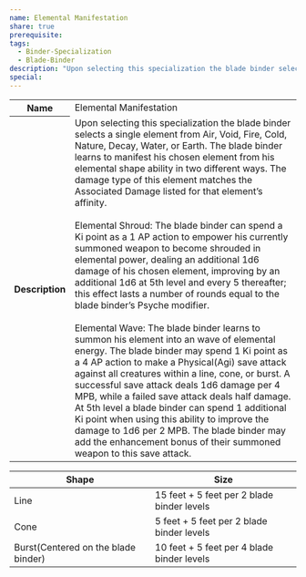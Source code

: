 ```yaml
---
name: Elemental Manifestation
share: true
prerequisite: 
tags:
  - Binder-Specialization
  - Blade-Binder
description: "Upon selecting this specialization the blade binder selects a single element from Air, Void, Fire, Cold, Nature, Decay, Water, or Earth.  The blade binder learns to manifest his chosen element from his elemental shape ability in two different ways. The damage type of this element matches the Associated Damage listed for that element’s affinity.<br><br>Elemental Shroud: The blade binder can spend a Ki point as a 1 AP action to empower his currently summoned weapon to become shrouded in elemental power, dealing an additional 1d6 damage of his chosen element, improving by an additional 1d6 at 5th level and every 5 thereafter; this effect lasts a number of rounds equal to the blade binder’s Psyche modifier.<br><br>Elemental Wave: The blade binder learns to summon his element into an wave of elemental energy. The blade binder may spend 1 Ki point as a 4 AP action to make a Physical(Agi) save attack against all creatures within a line, cone, or burst. A successful save attack deals 1d6 damage per 4 MPB, while a failed save attack deals half damage. At 5th level a blade binder can spend 1 additional Ki point when using this ability to improve the damage to 1d6 per 2 MPB. The blade binder may add the enhancement bonus of their summoned weapon to this save attack."
special: 
---
```

<p><span dir="ltr" style="overflow-x: auto;"><table><tbody><tr><th dir="ltr">Name</th><td dir="ltr">Elemental Manifestation</td></tr><tr><th dir="ltr">Description</th><td dir="ltr">Upon selecting this specialization the blade binder selects a single element from Air, Void, Fire, Cold, Nature, Decay, Water, or Earth.  The blade binder learns to manifest his chosen element from his elemental shape ability in two different ways. The damage type of this element matches the Associated Damage listed for that element’s affinity.<br><br>Elemental Shroud: The blade binder can spend a Ki point as a 1 AP action to empower his currently summoned weapon to become shrouded in elemental power, dealing an additional 1d6 damage of his chosen element, improving by an additional 1d6 at 5th level and every 5 thereafter; this effect lasts a number of rounds equal to the blade binder’s Psyche modifier.<br><br>Elemental Wave: The blade binder learns to summon his element into an wave of elemental energy. The blade binder may spend 1 Ki point as a 4 AP action to make a Physical(Agi) save attack against all creatures within a line, cone, or burst. A successful save attack deals 1d6 damage per 4 MPB, while a failed save attack deals half damage. At 5th level a blade binder can spend 1 additional Ki point when using this ability to improve the damage to 1d6 per 2 MPB. The blade binder may add the enhancement bonus of their summoned weapon to this save attack.</td></tr></tbody></table></span></p>


|Shape|Size|
|---|---|
|Line|15 feet + 5 feet per 2 blade binder levels|
|Cone|5 feet + 5 feet per 2 blade binder levels|
|Burst(Centered on the blade binder)|10 feet + 5 feet per 4 blade binder levels|